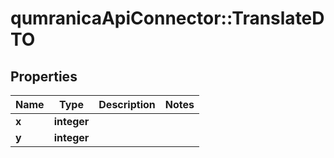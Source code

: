 # qumranicaApiConnector::TranslateDTO

## Properties
Name | Type | Description | Notes
------------ | ------------- | ------------- | -------------
**x** | **integer** |  | 
**y** | **integer** |  | 



